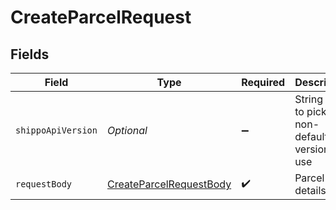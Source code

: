 # CreateParcelRequest


## Fields

| Field                                                                         | Type                                                                          | Required                                                                      | Description                                                                   | Example                                                                       |
| ----------------------------------------------------------------------------- | ----------------------------------------------------------------------------- | ----------------------------------------------------------------------------- | ----------------------------------------------------------------------------- | ----------------------------------------------------------------------------- |
| `shippoApiVersion`                                                            | *Optional<String>*                                                            | :heavy_minus_sign:                                                            | String used to pick a non-default API version to use                          | 2018-02-08                                                                    |
| `requestBody`                                                                 | [CreateParcelRequestBody](../../models/operations/CreateParcelRequestBody.md) | :heavy_check_mark:                                                            | Parcel details.                                                               |                                                                               |